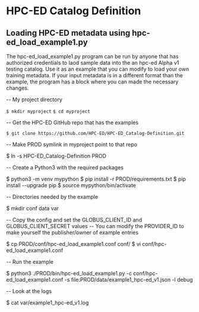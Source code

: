 # HPC-ED Catalog Definition

## Loading HPC-ED metadata using hpc-ed_load_example1.py

The hpc-ed_load_example1.py program can be run by anyone that has authorized credentials
to laod sample data into the an hpc-ed Alpha v1 testing catalog. Use it as an example that
you can modify to load your own training metadata. If your input metadata is in a different
format than the example, the program has a block where you can made the necessary changes.

-- My project directory

`$ mkdir myproject`
`$ cd myproject`

-- Get the HPC-ED GitHub repo that has the examples

`$ git clone https://github.com/HPC-ED/HPC-ED_Catalog-Definition.git`

-- Make PROD symlink in myproject point to that repo

$ ln -s HPC-ED_Catalog-Definition PROD

-- Create a Python3 with the required packages

$ python3 -m venv mypython
$ pip install -r PROD/requirements.txt
$ pip install --upgrade pip
$ source mypython/bin/activate

-- Directories needed by the example

$ mkdir conf data var

-- Copy the config and set the GLOBUS_CLIENT_ID and GLOBUS_CLIENT_SECRET values
-- You can modify the PROVIDER_ID to make yourself the publisher/owner of example entries

$ cp PROD/conf/hpc-ed_load_example1.conf conf/
$ vi conf/hpc-ed_load_example1.conf

-- Run the example

$ python3 ./PROD/bin/hpc-ed_load_example1.py -c conf/hpc-ed_load_example1.conf -s file:PROD/data/example1_hpc-ed_v1.json -l debug

-- Look at the logs

$ cat var/example1_hpc-ed_v1.log

